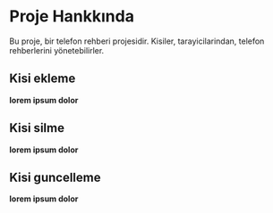 # Proje Hankkında
Bu proje, bir telefon rehberi projesidir.
Kisiler, tarayicilarindan, telefon rehberlerini yönetebilirler.

## Kisi ekleme
**lorem ipsum dolor**

## Kisi silme
**lorem ipsum dolor**

## Kisi guncelleme
**lorem ipsum dolor**


